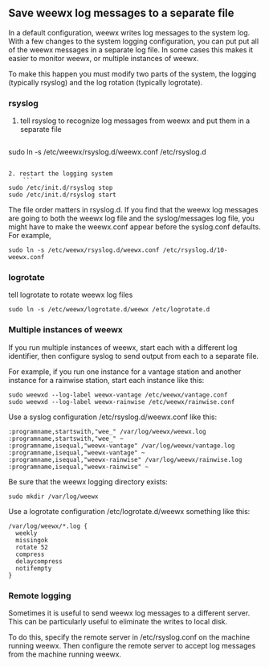 ## Save weewx log messages to a separate file

In a default configuration, weewx writes log messages to the system log.  With a few changes to the system logging configuration, you can put put all of the weewx messages in a separate log file.  In some cases this makes it easier to monitor weewx, or multiple instances of weewx.

To make this happen you must modify two parts of the system, the logging (typically rsyslog) and the log rotation (typically logrotate).

### rsyslog

1. tell rsyslog to recognize log messages from weewx and put them in a separate file
    ```
sudo ln -s /etc/weewx/rsyslog.d/weewx.conf /etc/rsyslog.d
```

2. restart the logging system
    ```
sudo /etc/init.d/rsyslog stop
sudo /etc/init.d/rsyslog start
```

The file order matters in rsyslog.d.  If you find that the weewx log messages are going to both the weewx log file and the syslog/messages log file, you might have to make the weewx.conf appear before the syslog.conf defaults.  For example,
```
sudo ln -s /etc/weewx/rsyslog.d/weewx.conf /etc/rsyslog.d/10-weewx.conf
```

### logrotate

tell logrotate to rotate weewx log files
```
sudo ln -s /etc/weewx/logrotate.d/weewx /etc/logrotate.d
```

### Multiple instances of weewx

If you run multiple instances of weewx, start each with a different log identifier, then configure syslog to send output from each to a separate file.

For example, if you run one instance for a vantage station and another instance for a rainwise station, start each instance like this:

```
sudo weewxd --log-label weewx-vantage /etc/weewx/vantage.conf
sudo weewxd --log-label weewx-rainwise /etc/weewx/rainwise.conf
```

Use a syslog configuration /etc/rsyslog.d/weewx.conf like this:

```
:programname,startswith,"wee_" /var/log/weewx/weewx.log
:programname,startswith,"wee_" ~
:programname,isequal,"weewx-vantage" /var/log/weewx/vantage.log
:programname,isequal,"weewx-vantage" ~
:programname,isequal,"weewx-rainwise" /var/log/weewx/rainwise.log
:programname,isequal,"weewx-rainwise" ~
```

Be sure that the weewx logging directory exists:
```
sudo mkdir /var/log/weewx
```

Use a logrotate configuration /etc/logrotate.d/weewx something like this:
```
/var/log/weewx/*.log {
  weekly
  missingok
  rotate 52
  compress
  delaycompress
  notifempty
}
```

### Remote logging

Sometimes it is useful to send weewx log messages to a different server.  This can be particularly useful to eliminate the writes to local disk.

To do this, specify the remote server in /etc/rsyslog.conf on the machine running weewx.  Then configure the remote server to accept log messages from the machine running weewx.